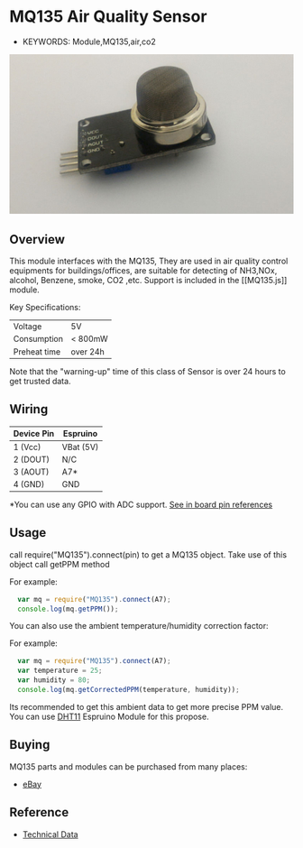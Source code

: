 <!--- Copyright (c) 2015 Nic Marcondes -->
MQ135 Air Quality Sensor
=====================

* KEYWORDS: Module,MQ135,air,co2

![MQ135](MQ135/board.jpg)


Overview
-----------------

This module interfaces with the MQ135, They are used in air quality control equipments for buildings/offices, are suitable for detecting
 of NH3,NOx, alcohol, Benzene, smoke, CO2 ,etc. Support is included in the [[MQ135.js]] module.

 Key Specifications:

  |                       |          |
  |-----------------------|----------|
  | Voltage               | 5V       |
  | Consumption           | < 800mW  |
  | Preheat time          | over 24h |

Note that the "warning-up" time of this class of Sensor is over 24 hours to get trusted data.

Wiring
-----------------

  | Device Pin | Espruino |
  |------------|----------|
  | 1 (Vcc)    | VBat (5V)|
  | 2 (DOUT)   | N/C      |
  | 3 (AOUT)   | A7*      |
  | 4 (GND)    | GND      |

*You can use any GPIO with ADC support. [See in board pin references](http://www.espruino.com/Reference)


Usage
-----------------

call require("MQ135").connect(pin) to get a MQ135 object. Take use of this object call getPPM method

For example:
```JavaScript
  var mq = require("MQ135").connect(A7);
  console.log(mq.getPPM());
```

You can also use the ambient temperature/humidity correction factor:

For example:
```JavaScript
  var mq = require("MQ135").connect(A7);
  var temperature = 25;
  var humidity = 80;
  console.log(mq.getCorrectedPPM(temperature, humidity));
```
Its recommended to get this ambient data to get more precise PPM value.
You can use [DHT11](http://espruino.com/DHT11) Espruino Module for this propose.


Buying
-----

MQ135 parts and modules can be purchased from many places:
* [eBay](http://www.ebay.com/sch/i.html?_nkw=MQ135&_sacat=92074)

Reference
---------
* [Technical Data](https://www.olimex.com/Products/Components/Sensors/SNS-MQ135/resources/SNS-MQ135.pdf)
